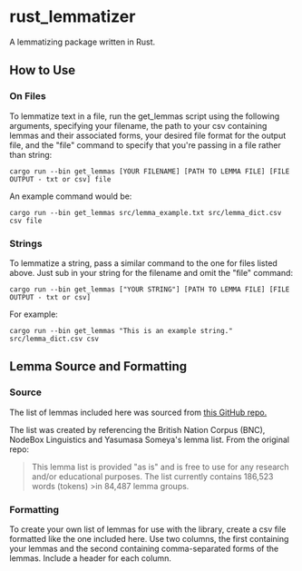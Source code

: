 # rust_lemmatizer
A lemmatizing package written in Rust.

## How to Use
### On Files
To lemmatize text in a file, run the get_lemmas script using the following arguments, specifying your filename, the path to your csv containing lemmas and their associated forms, your desired file format for the output file, and the "file" command to specify that you're passing in a file rather than string:
```
cargo run --bin get_lemmas [YOUR FILENAME] [PATH TO LEMMA FILE] [FILE OUTPUT - txt or csv] file
```
An example command would be:
```
cargo run --bin get_lemmas src/lemma_example.txt src/lemma_dict.csv csv file
```

### Strings
To lemmatize a string, pass a similar command to the one for files listed above. Just sub in your string for the filename and omit the "file" command:
```
cargo run --bin get_lemmas ["YOUR STRING"] [PATH TO LEMMA FILE] [FILE OUTPUT - txt or csv]
```
For example:
```
cargo run --bin get_lemmas "This is an example string." src/lemma_dict.csv csv 
```

## Lemma Source and Formatting
### Source
The list of lemmas included here was sourced from [this GitHub repo.](https://github.com/skywind3000/lemma.en)

The list was created by referencing the British Nation Corpus (BNC), NodeBox Linguistics and Yasumasa Someya's lemma list.
From the original repo:
>This lemma list is provided "as is" and is free to use for any research and/or educational purposes. The list currently contains 186,523 words (tokens) >in 84,487 lemma groups.

### Formatting
To create your own list of lemmas for use with the library, create a csv file formatted like the one included here. Use two columns, the first containing your lemmas and the second containing comma-separated forms of the lemmas. Include a header for each column.



